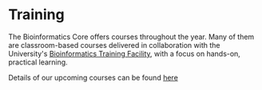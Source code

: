 # Training

The Bioinformatics Core offers courses throughout the year. Many of them are classroom-based courses delivered in collaboration with the University's [Bioinformatics Training Facility](https://bioinfotraining.bio.cam.ac.uk/), with a focus on hands-on, practical learning.

Details of our upcoming courses can be found [here](https://www.cruk.cam.ac.uk/core-facilities/bioinformatics-core/training/programme/)
